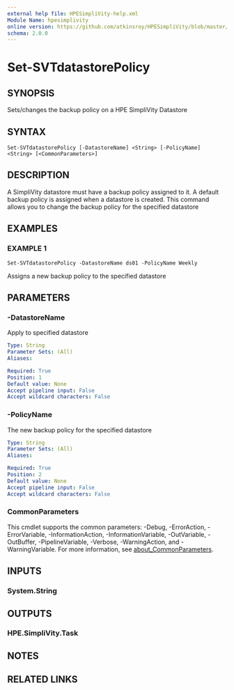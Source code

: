 ```yaml
---
external help file: HPESimpliVity-help.xml
Module Name: hpesimplivity
online version: https://github.com/atkinsroy/HPESimpliVity/blob/master/docs/Get-SVTdatastoreComputeNode.md
schema: 2.0.0
---
```


# Set-SVTdatastorePolicy

## SYNOPSIS
Sets/changes the backup policy on a HPE SimpliVity Datastore

## SYNTAX

```
Set-SVTdatastorePolicy [-DatastoreName] <String> [-PolicyName] <String> [<CommonParameters>]
```

## DESCRIPTION
A SimpliVity datastore must have a backup policy assigned to it.
A default backup policy
is assigned when a datastore is created.
This command allows you to change the backup
policy for the specified datastore

## EXAMPLES

### EXAMPLE 1
```
Set-SVTdatastorePolicy -DatastoreName ds01 -PolicyName Weekly
```

Assigns a new backup policy to the specified datastore

## PARAMETERS

### -DatastoreName
Apply to specified datastore

```yaml
Type: String
Parameter Sets: (All)
Aliases:

Required: True
Position: 1
Default value: None
Accept pipeline input: False
Accept wildcard characters: False
```

### -PolicyName
The new backup policy for the specified datastore

```yaml
Type: String
Parameter Sets: (All)
Aliases:

Required: True
Position: 2
Default value: None
Accept pipeline input: False
Accept wildcard characters: False
```

### CommonParameters
This cmdlet supports the common parameters: -Debug, -ErrorAction, -ErrorVariable, -InformationAction, -InformationVariable, -OutVariable, -OutBuffer, -PipelineVariable, -Verbose, -WarningAction, and -WarningVariable. For more information, see [about_CommonParameters](http://go.microsoft.com/fwlink/?LinkID=113216).

## INPUTS

### System.String
## OUTPUTS

### HPE.SimpliVity.Task
## NOTES

## RELATED LINKS
